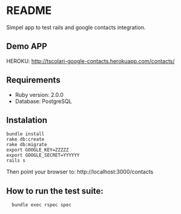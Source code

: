 README
=======

Simpel app to test rails and google contacts integration.

Demo APP
----------
HEROKU: http://tscolari-google-contacts.herokuapp.com/contacts/

Requirements
-------

* Ruby version: 2.0.0
* Database: PostgreSQL

Instalation
----------

```shell
bundle install
rake db:create
rake db:migrate
export GOOGLE_KEY=ZZZZZ
export GOOGLE_SECRET=YYYYYY
rails s
```

Then point your browser to: http://localhost:3000/contacts


How to run the test suite:
----------
```shell
  bundle exec rspec spec
```
